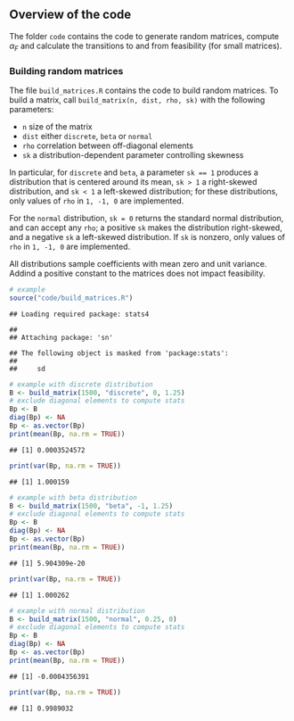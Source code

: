 ## Overview of the code

The folder `code` contains the code to generate random matrices, compute
*α*<sub>*F*</sub> and calculate the transitions to and from feasibility
(for small matrices).

### Building random matrices

The file `build_matrices.R` contains the code to build random matrices.
To build a matrix, call `build_matrix(n, dist, rho, sk)` with the
following parameters:

-   `n` size of the matrix
-   `dist` either `discrete`, `beta` or `normal`
-   `rho` correlation between off-diagonal elements
-   `sk` a distribution-dependent parameter controlling skewness

In particular, for `discrete` and `beta`, a parameter `sk == 1` produces
a distribution that is centered around its mean, `sk > 1` a right-skewed
distribution, and `sk < 1` a left-skewed distribution; for these
distributions, only values of `rho` in `1, -1, 0` are implemented.

For the `normal` distribution, `sk = 0` returns the standard normal
distribution, and can accept any `rho`; a positive `sk` makes the
distribution right-skewed, and a negative `sk` a left-skewed
distribution. If `sk` is nonzero, only values of `rho` in `1, -1, 0` are
implemented.

All distributions sample coefficients with mean zero and unit variance.
Addind a positive constant to the matrices does not impact feasibility.

``` r
# example 
source("code/build_matrices.R")
```

    ## Loading required package: stats4

    ## 
    ## Attaching package: 'sn'

    ## The following object is masked from 'package:stats':
    ## 
    ##     sd

``` r
# example with discrete distribution
B <- build_matrix(1500, "discrete", 0, 1.25)
# exclude diagonal elements to compute stats
Bp <- B
diag(Bp) <- NA
Bp <- as.vector(Bp)
print(mean(Bp, na.rm = TRUE))
```

    ## [1] 0.0003524572

``` r
print(var(Bp, na.rm = TRUE))
```

    ## [1] 1.000159

``` r
# example with beta distribution
B <- build_matrix(1500, "beta", -1, 1.25)
# exclude diagonal elements to compute stats
Bp <- B
diag(Bp) <- NA
Bp <- as.vector(Bp)
print(mean(Bp, na.rm = TRUE))
```

    ## [1] 5.904309e-20

``` r
print(var(Bp, na.rm = TRUE))
```

    ## [1] 1.000262

``` r
# example with normal distribution
B <- build_matrix(1500, "normal", 0.25, 0)
# exclude diagonal elements to compute stats
Bp <- B
diag(Bp) <- NA
Bp <- as.vector(Bp)
print(mean(Bp, na.rm = TRUE))
```

    ## [1] -0.0004356391

``` r
print(var(Bp, na.rm = TRUE))
```

    ## [1] 0.9989032
